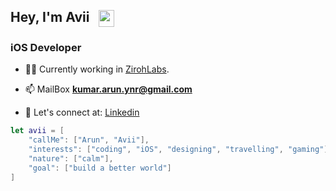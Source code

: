 <h2>Hey, I'm Avii &nbsp <img src="https://media.giphy.com/media/H40GUD3NmdDwgeG82X/giphy.gif" width="25" height="27" align="center"></h2>

<h3>iOS Developer</h3>

- 👨‍💻 Currently working in [ZirohLabs](https://gozunu.com/).

- 📫 MailBox **kumar.arun.ynr@gmail.com**

- 🤝 Let's connect at: [Linkedin](https://www.linkedin.com/in/arunios7/)

```SWIFT
let avii = [
    "callMe": ["Arun", "Avii"],
    "interests": ["coding", "iOS", "designing", "travelling", "gaming"],
    "nature": ["calm"],
    "goal": ["build a better world"]
]
```
